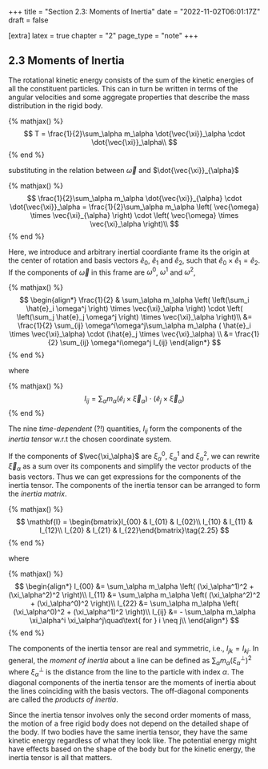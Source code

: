+++
title = "Section 2.3: Moments of Inertia"
date = "2022-11-02T06:01:17Z"
draft = false

[extra]
latex = true
chapter = "2"
page_type = "note"
+++






## 2.3 Moments of Inertia



The rotational kinetic energy consists of the sum of the kinetic energies of all the constituent particles. This can in turn be written in terms of the angular velocities and some aggregate properties that describe the mass distribution in the rigid body.


{% mathjax() %}
$$
T = \frac{1}{2}\sum_\alpha m_\alpha \dot{\vec{\xi}}_\alpha \cdot \dot{\vec{\xi}}_\alpha\\
$$
{% end %}




substituting in the relation between $\vec{\omega}$ and $\dot{\vec{\xi}}_{\alpha}$


{% mathjax() %}
$$
\frac{1}{2}\sum_\alpha m_\alpha \dot{\vec{\xi}}_{\alpha} \cdot \dot{\vec{\xi}}_\alpha = 
\frac{1}{2}\sum_\alpha m_\alpha \left( \vec{\omega} \times \vec{\xi}_{\alpha} \right) \cdot \left(  \vec{\omega} \times \vec{\xi}_\alpha \right)\\
$$
{% end %}




Here, we introduce and arbitrary inertial coordiante frame its the origin at the center of rotation and basis vectors $\hat{e}_0$, $\hat{e}_1$ and $\hat{e}_2$, such that $\hat{e}_0 \times \hat{e}_1 = \hat{e}_2$. If the components of $\vec{\omega}$ in this frame are $\omega^0$, $\omega^1$ and $\omega^2$,


{% mathjax() %}
$$
\begin{align*}
\frac{1}{2} & \sum_\alpha m_\alpha \left( \left(\sum_i \hat{e}_i \omega^j \right) \times \vec{\xi}_\alpha \right) \cdot \left(  \left(\sum_j \hat{e}_j \omega^j \right) \times \vec{\xi}_\alpha \right)\\
 &= \frac{1}{2} \sum_{ij} \omega^i\omega^j\sum_\alpha m_\alpha ( \hat{e}_i \times \vec{\xi}_\alpha) \cdot (\hat{e}_j \times \vec{\xi}_\alpha) \\
 &= \frac{1}{2} \sum_{ij} \omega^i\omega^j I_{ij}
\end{align*}
$$
{% end %}




where


{% mathjax() %}
$$
I_{ij} = \sum_\alpha m_\alpha ( \hat{e}_i \times \vec{\xi}_\alpha) \cdot (\hat{e}_j \times \vec{\xi}_\alpha)\tag{2.24}
$$
{% end %}




The nine *time-dependent* (?!) quantities, $I_{ij}$ form the components of the *inertia tensor* w.r.t the chosen coordinate system. 


If the components of $\vec{\xi_\alpha}$ are $\xi_{\alpha}^0$, $\xi_{\alpha}^1$ and $\xi_{\alpha}^2$, we can rewrite  $\vec{\xi}_\alpha$ as a sum over its components and simplify the vector products of the basis vectors. Thus we can get expressions for the components of the inertia tensor. The components of the inertia tensor can be arranged to form the *inertia matrix*.


{% mathjax() %}
$$
\mathbf{I} = \begin{bmatrix}I_{00} & I_{01} & I_{02}\\
I_{10} & I_{11} & I_{12}\\
I_{20} & I_{21} & I_{22}\end{bmatrix}\tag{2.25}
$$
{% end %}




where 


{% mathjax() %}
$$
\begin{align*}
I_{00} &= \sum_\alpha m_\alpha \left( (\xi_\alpha^1)^2 + (\xi_\alpha^2)^2 \right)\\
I_{11} &= \sum_\alpha m_\alpha \left( (\xi_\alpha^2)^2 + (\xi_\alpha^0)^2 \right)\\
I_{22} &= \sum_\alpha m_\alpha \left( (\xi_\alpha^0)^2 + (\xi_\alpha^1)^2 \right)\\
I_{ij} &= - \sum_\alpha m_\alpha \xi_\alpha^i \xi_\alpha^j\quad\text{ for } i \neq j\\
\end{align*}
$$
{% end %}




The components of the inertia tensor are real and symmetric, i.e., $I_{jk} = I_{kj}$. In general, the *moment of inertia* about a line can be defined as $\sum_\alpha m_\alpha (\xi_\alpha^\perp)^2$ where $\xi_\alpha^\perp$ is the distance from the line to the particle with index $\alpha$. The diagonal components of the inertia tensor are the moments of inertia about the lines coinciding with the basis vectors. The off-diagonal components are called the *products of inertia*.


Since the inertia tensor involves only the second order moments of mass, the motion of a free rigid body does not depend on the detailed shape of the body. If two bodies have the same inertia tensor, they have the same kinetic energy regardless of what they look like. The potential energy might have effects based on the shape of the body but for the kinetic energy, the inertia tensor is all that matters.
